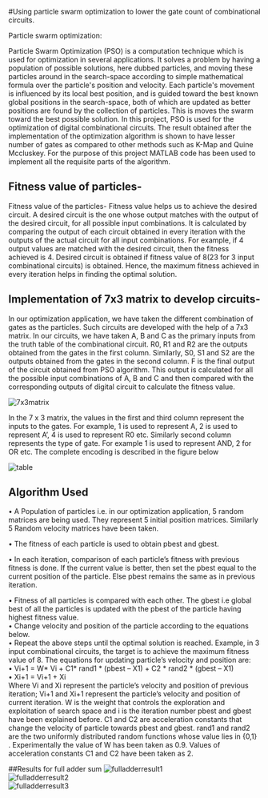 #Using particle swarm optimization to lower the gate count of combinational circuits.

Particle swarm optimization:

Particle Swarm Optimization (PSO) is a computation technique which is used for optimization in several applications. It solves a problem by having a population of possible solutions, here dubbed particles, and moving these particles around in the search-space according to simple mathematical formula over the particle's position and velocity. Each particle's movement is influenced by its local best position, and is guided toward the best known global positions in the search-space, both of which are updated as better positions are found by the collection of particles. This is moves the swarm toward the best possible solution.
In this project, PSO is used for the optimization of digital combinational circuits. The result obtained after the implementation of the optimization algorithm is shown to have lesser number of gates as compared to other methods such as K-Map and Quine Mccluskey. For the purpose of this project MATLAB code has been used to implement all the requisite parts of the algorithm.






## Fitness value of particles-
Fitness value of the particles- Fitness value helps us to achieve the desired circuit. A desired circuit is the one whose output matches with the output of the desired circuit, for all possible input combinations. It is calculated by comparing the output of each circuit obtained in every iteration with the outputs of the actual circuit for all input combinations. For example, if 4 output values are matched with the desired circuit, then the fitness achieved is 4. Desired circuit is obtained if fitness value of 8(23 for 3 input combinational circuits) is obtained. Hence, the maximum fitness achieved in every iteration helps in finding the optimal solution.

## Implementation of 7x3 matrix to develop circuits-
In our optimization application, we have taken the different combination of gates as the particles. Such circuits are developed with the help of a 7x3 matrix. In our circuits, we have taken A, B and C as the primary inputs from the truth table of the combinational circuit. R0, R1 and R2 are the outputs obtained from the gates in the first column. Similarly, S0, S1 and S2 are the outputs obtained from the gates in the second column. F is the final output of the circuit obtained from PSO algorithm. This output is calculated for all the possible input combinations of A, B and C and then compared with the corresponding outputs of digital circuit to calculate the fitness value.


![7x3matrix](https://github.com/SatyajitMondal27/pso_combinational_circuits/assets/124804860/2a990f47-1c52-4cc1-bb82-00575e6250ac)

 

In the 7 x 3 matrix, the values in the first and third column represent the inputs to the gates. For example, 1 is used to represent A, 2 is used to represent A’, 4 is used to represent R0 etc. Similarly second column represents the type of gate. For example 1 is used to represent AND, 2 for OR etc.
The complete encoding is described in the figure below

![table](https://github.com/SatyajitMondal27/pso_combinational_circuits/assets/124804860/0d882070-56e8-49fb-bb4f-d5ca2ab246d7)

						

## Algorithm Used
•	A Population of particles i.e. in our optimization application, 5 random matrices are being used. They represent 5 initial position matrices. Similarly 5 Random velocity matrices have been taken.  

•	 The fitness of each particle is used to obtain pbest and gbest.  

•	 In each iteration, comparison of each particle’s fitness with previous fitness is done. If the current value is better, then set the pbest equal to the current position of the particle. Else pbest remains the same as in previous iteration.  

•	 Fitness of all particles is compared with each other. The gbest i.e global best of all the particles is updated with the pbest of the particle having highest fitness value.  
•	 Change velocity and position of the particle according to the equations below.  
•	 Repeat the above steps until the optimal solution is reached. Example, in 3 input combinational circuits, the target is to achieve the maximum fitness value of 8.
The equations for updating particle’s velocity and position are:  
•	 Vi+1 = W* Vi + C1* rand1 * (pbest – X1) + C2 * rand2 * (gbest – X1)  
•	 Xi+1 = Vi+1 + Xi  
Where Vi and Xi represent the particle’s velocity and position of previous iteration; Vi+1 and Xi+1 represent the particle’s velocity and position of current iteration. W is the weight that controls the exploration and exploitation of search space and i is the iteration number pbest and gbest have been explained before. C1 and C2 are acceleration constants that change the velocity of particle towards pbest and gbest. rand1 and rand2 are the two uniformly distributed random functions whose value lies in {0,1}  . Experimentally the value of W has been taken as 0.9. Values of acceleration constants C1 and C2 have been taken as 2. 

##Results for full adder sum
![fulladderresult1](https://github.com/SatyajitMondal27/pso_combinational_circuits/assets/124804860/2821023e-81fb-4e8a-b7f7-1e39081704ad)  
![fulladderresult2](https://github.com/SatyajitMondal27/pso_combinational_circuits/assets/124804860/ddc377f8-d939-4a39-bcd5-bc11620bdc7d)  
![fulladderresult3](https://github.com/SatyajitMondal27/pso_combinational_circuits/assets/124804860/432d1723-91d3-4541-8774-8aa705e846cc)  



